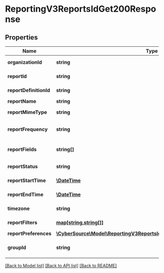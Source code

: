 # ReportingV3ReportsIdGet200Response

## Properties
Name | Type | Description | Notes
------------ | ------------- | ------------- | -------------
**organizationId** | **string** | CyberSource merchant id | [optional] 
**reportId** | **string** | Report ID Value | [optional] 
**reportDefinitionId** | **string** | Report definition Id | [optional] 
**reportName** | **string** | Report Name | [optional] 
**reportMimeType** | **string** | Report Format | [optional] 
**reportFrequency** | **string** | Report Frequency Value | [optional] 
**reportFields** | **string[]** | List of Integer Values | [optional] 
**reportStatus** | **string** | Report Status Value | [optional] 
**reportStartTime** | [**\DateTime**](\DateTime.md) | Report Start Time Value | [optional] 
**reportEndTime** | [**\DateTime**](\DateTime.md) | Report End Time Value | [optional] 
**timezone** | **string** | Time Zone Value | [optional] 
**reportFilters** | [**map[string,string[]]**](array.md) | List of filters to apply | [optional] 
**reportPreferences** | [**\CyberSource\Model\ReportingV3ReportsIdGet200ResponseReportPreferences**](ReportingV3ReportsIdGet200ResponseReportPreferences.md) |  | [optional] 
**groupId** | **string** | Id for selected group. | [optional] 

[[Back to Model list]](../README.md#documentation-for-models) [[Back to API list]](../README.md#documentation-for-api-endpoints) [[Back to README]](../README.md)


